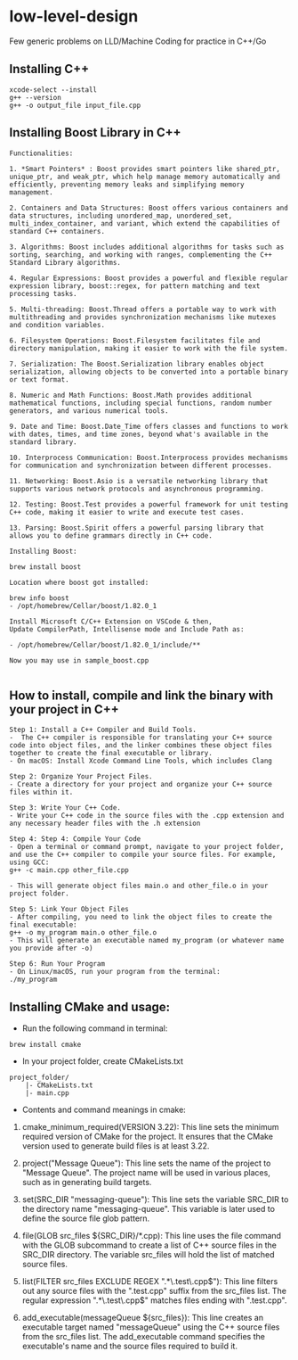 # low-level-design
Few generic problems on LLD/Machine Coding for practice in C++/Go


## Installing C++
```
xcode-select --install
g++ --version
g++ -o output_file input_file.cpp
```

## Installing Boost Library in C++
```
Functionalities:

1. *Smart Pointers* : Boost provides smart pointers like shared_ptr, unique_ptr, and weak_ptr, which help manage memory automatically and efficiently, preventing memory leaks and simplifying memory management.

2. Containers and Data Structures: Boost offers various containers and data structures, including unordered_map, unordered_set, multi_index_container, and variant, which extend the capabilities of standard C++ containers.

3. Algorithms: Boost includes additional algorithms for tasks such as sorting, searching, and working with ranges, complementing the C++ Standard Library algorithms.

4. Regular Expressions: Boost provides a powerful and flexible regular expression library, boost::regex, for pattern matching and text processing tasks.

5. Multi-threading: Boost.Thread offers a portable way to work with multithreading and provides synchronization mechanisms like mutexes and condition variables.

6. Filesystem Operations: Boost.Filesystem facilitates file and directory manipulation, making it easier to work with the file system.

7. Serialization: The Boost.Serialization library enables object serialization, allowing objects to be converted into a portable binary or text format.

8. Numeric and Math Functions: Boost.Math provides additional mathematical functions, including special functions, random number generators, and various numerical tools.

9. Date and Time: Boost.Date_Time offers classes and functions to work with dates, times, and time zones, beyond what's available in the standard library.

10. Interprocess Communication: Boost.Interprocess provides mechanisms for communication and synchronization between different processes.

11. Networking: Boost.Asio is a versatile networking library that supports various network protocols and asynchronous programming.

12. Testing: Boost.Test provides a powerful framework for unit testing C++ code, making it easier to write and execute test cases.

13. Parsing: Boost.Spirit offers a powerful parsing library that allows you to define grammars directly in C++ code.

```

```
Installing Boost:

brew install boost

Location where boost got installed:

brew info boost
- /opt/homebrew/Cellar/boost/1.82.0_1

Install Microsoft C/C++ Extension on VSCode & then,
Update CompilerPath, Intellisense mode and Include Path as:

- /opt/homebrew/Cellar/boost/1.82.0_1/include/**

Now you may use in sample_boost.cpp


```


## How to install, compile and link the binary with your project in C++

```
Step 1: Install a C++ Compiler and Build Tools.
-  The C++ compiler is responsible for translating your C++ source code into object files, and the linker combines these object files together to create the final executable or library.
- On macOS: Install Xcode Command Line Tools, which includes Clang

Step 2: Organize Your Project Files. 
- Create a directory for your project and organize your C++ source files within it.

Step 3: Write Your C++ Code.
- Write your C++ code in the source files with the .cpp extension and any necessary header files with the .h extension

Step 4: Step 4: Compile Your Code
- Open a terminal or command prompt, navigate to your project folder, and use the C++ compiler to compile your source files. For example, using GCC:
g++ -c main.cpp other_file.cpp

- This will generate object files main.o and other_file.o in your project folder.

Step 5: Link Your Object Files
- After compiling, you need to link the object files to create the final executable:
g++ -o my_program main.o other_file.o
- This will generate an executable named my_program (or whatever name you provide after -o)

Step 6: Run Your Program
- On Linux/macOS, run your program from the terminal:
./my_program

```


## Installing CMake and usage:

* Run the following command in terminal:
``` 
brew install cmake
```

* In your project folder, create CMakeLists.txt
```
project_folder/
    |- CMakeLists.txt
    |- main.cpp

```

* Contents and command meanings in cmake:
1. cmake_minimum_required(VERSION 3.22): This line sets the minimum required version of CMake for the project. It ensures that the CMake version used to generate build files is at least 3.22.

2. project("Message Queue"): This line sets the name of the project to "Message Queue". The project name will be used in various places, such as in generating build targets.

3. set(SRC_DIR "messaging-queue"): This line sets the variable SRC_DIR to the directory name "messaging-queue". This variable is later used to define the source file glob pattern.

4. file(GLOB src_files ${SRC_DIR}/*.cpp): This line uses the file command with the GLOB subcommand to create a list of C++ source files in the SRC_DIR directory. The variable src_files will hold the list of matched source files.

5. list(FILTER src_files EXCLUDE REGEX ".*\\.test\\.cpp$"): This line filters out any source files with the ".test.cpp" suffix from the src_files list. The regular expression ".*\.test\.cpp$" matches files ending with ".test.cpp".

6. add_executable(messageQueue ${src_files}): This line creates an executable target named "messageQueue" using the C++ source files from the src_files list. The add_executable command specifies the executable's name and the source files required to build it.